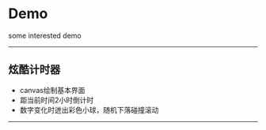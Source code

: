 # Demo
some interested demo  

------

## 炫酷计时器
* canvas绘制基本界面
* 距当前时间2小时倒计时
* 数字变化时迸出彩色小球，随机下落碰撞滚动

----